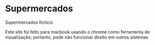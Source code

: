 # Supermercados
Supermercados fictício

Este site foi feito para macbook usando o chrome como ferramenta de visualização; portanto, pode não funcionar direito em outros sistemas
